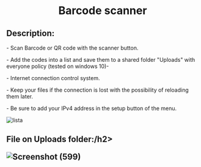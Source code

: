 <h1 align="center" id="title">Barcode scanner</h1>

<h2>Description:</h2>
<p id="description">- Scan Barcode or QR code with the scanner button.</p>
<p id="description">- Add the codes into a list and save them to a shared folder "Uploads" with everyone policy (tested on windows 10)-</p>
<p id="description">- Internet connection control system.</p>
<p id="description">- Keep your files if the connection is lost with the possibility of reloading them later.</p>
<p id="description">- Be sure to add your IPv4 address in the setup button of the menu.</p>

![lista](https://github.com/VinzS27/Barcode_scanner/assets/94700172/f04e2200-65aa-4c1a-ac47-8c759918ea13)

<h2 id="title">File on Uploads folder:/h2>

![Screenshot (599)](https://github.com/VinzS27/Barcode_scanner/assets/94700172/8c2579e4-a159-4c45-aaa4-9b31da1f960f)
